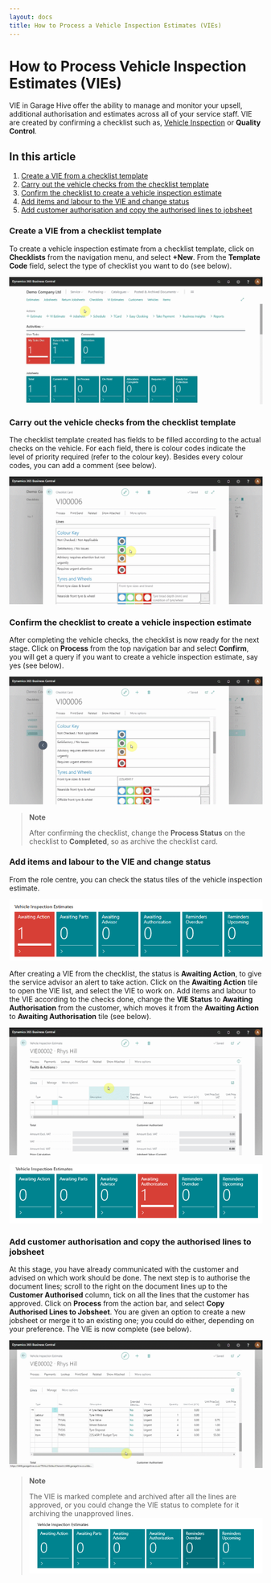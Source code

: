 ```yaml
---
layout: docs
title: How to Process a Vehicle Inspection Estimates (VIEs)
---
```

# How to Process Vehicle Inspection Estimates (VIEs) 

VIE in Garage Hive offer the ability to manage and monitor your upsell, additional authorisation and estimates across all of your service staff. VIE are created by confirming a checklist such as, [Vehicle Inspection](/docs/garagehive-technicians-vehicle-inspections.html "How to perform a Vehicle Inspection") or **Quality Control**.

## In this article
1. [Create a VIE from a checklist template](#create-a-vie-from-a-checklist-template)
2. [Carry out the vehicle checks from the checklist template](#carry-out-the-vehicle-checks-from-the-checklist-template)
3. [Confirm the checklist to create a vehicle inspection estimate](#confirm-the-checklist-to-create-a-vehicle-inspection-estimate)
4. [Add items and labour to the VIE and change status](#add-items-and-labour-to-the-VIE-and-change-status)
5. [Add customer authorisation and copy the authorised lines to jobsheet](#add-customer-authorisation-and-copy-the-authorised-lines-to-jobsheet)


### Create a VIE from a checklist template
To create a vehicle inspection estimate from a checklist template, click on **Checklists** from the navigation menu, and select **+New**. From the **Template Code** field, select the type of checklist you want to do (see below).

![](media/garagehive-vehicle-inspection-estimate1.gif)

### Carry out the vehicle checks from the checklist template
The checklist template created has fields to be filled according to the actual checks on the vehicle. For each field, there is colour codes indicate the level of priority required (refer to the colour key). Besides every colour codes, you can add a comment (see below).

![](media/garagehive-vehicle-inspection-estimate2.gif)

### Confirm the checklist to create a vehicle inspection estimate
After completing the vehicle checks, the checklist is now ready for the next stage. Click on **Process** from the top navigation bar and select **Confirm**, you will get a query if you want to create a vehicle inspection estimate, say yes (see below).

![](media/garagehive-vehicle-inspection-estimate3.gif)

> **Note**
>
> After confirming the checklist, change the **Process Status** on the checklist to **Completed**, so as archive the checklist card.

### Add items and labour to the VIE and change status
From the role centre, you can check the status tiles of the vehicle inspection estimate.

![](media/garagehive-vie-awaiting-action.png)

After creating a VIE from the checklist, the status is **Awaiting Action**, to give the service advisor an alert to take action. Click on the **Awaiting Action** tile to open the VIE list, and select the VIE to work on. Add items and labour to the VIE according to the checks done, change the **VIE Status** to **Awaiting Authorisation** from the customer, which moves it from the **Awaiting Action** to **Awaiting Authorisation** tile (see below).

![](media/garagehive-vehicle-inspection-estimate4.gif)

![](media/garagehive-vie-awaiting-authorisation.png)

### Add customer authorisation and copy the authorised lines to jobsheet
At this stage, you have already communicated with the customer and advised on which work should be done. The next step is to authorise the document lines; scroll to the right on the document lines up to the **Customer Authorised** column, tick on all the lines that the customer has approved. Click on **Process** from the action bar, and select **Copy Authorised Lines to Jobsheet**. You are given an option to create a new jobsheet or merge it to an existing one; you could do either, depending on your preference. The VIE is now complete (see below).

![](media/garagehive-vehicle-inspection-estimate5.gif)

> **Note**
>
> The VIE is marked complete and archived after all the lines are approved, or you could change the VIE status to complete for it archiving the unapproved lines.
> ![](media/garagehive-vie-completed.png)
